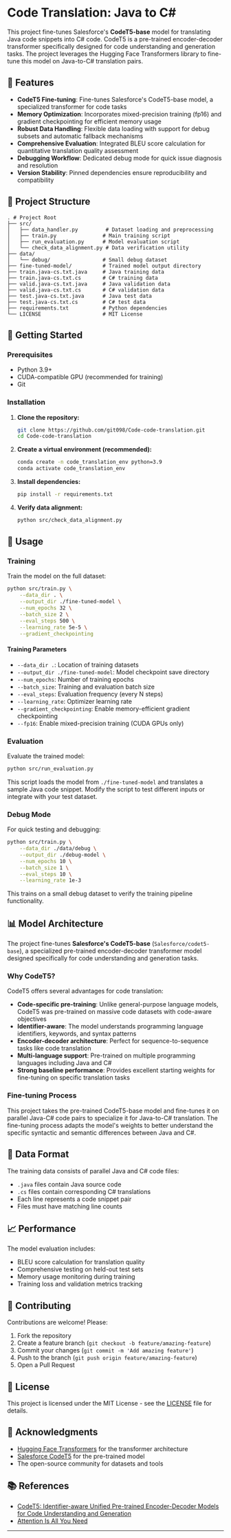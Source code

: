 # Code Translation: Java to C#

This project fine-tunes Salesforce's **CodeT5-base** model for translating Java code snippets into C# code. CodeT5 is a pre-trained encoder-decoder transformer specifically designed for code understanding and generation tasks. The project leverages the Hugging Face Transformers library to fine-tune this model on Java-to-C# translation pairs.

## 🌟 Features

- **CodeT5 Fine-tuning**: Fine-tunes Salesforce's CodeT5-base model, a specialized transformer for code tasks
- **Memory Optimization**: Incorporates mixed-precision training (fp16) and gradient checkpointing for efficient memory usage
- **Robust Data Handling**: Flexible data loading with support for debug subsets and automatic fallback mechanisms
- **Comprehensive Evaluation**: Integrated BLEU score calculation for quantitative translation quality assessment
- **Debugging Workflow**: Dedicated debug mode for quick issue diagnosis and resolution
- **Version Stability**: Pinned dependencies ensure reproducibility and compatibility

## 📁 Project Structure

```
. # Project Root
├── src/
│   ├── data_handler.py         # Dataset loading and preprocessing
│   ├── train.py               # Main training script
│   ├── run_evaluation.py      # Model evaluation script
│   └── check_data_alignment.py # Data verification utility
├── data/
│   └── debug/                 # Small debug dataset
├── fine-tuned-model/          # Trained model output directory
├── train.java-cs.txt.java     # Java training data
├── train.java-cs.txt.cs       # C# training data
├── valid.java-cs.txt.java     # Java validation data
├── valid.java-cs.txt.cs       # C# validation data
├── test.java-cs.txt.java      # Java test data
├── test.java-cs.txt.cs        # C# test data
├── requirements.txt           # Python dependencies
└── LICENSE                    # MIT License
```

## 🚀 Getting Started

### Prerequisites

- Python 3.9+
- CUDA-compatible GPU (recommended for training)
- Git

### Installation

1. **Clone the repository:**
   ```bash
   git clone https://github.com/git098/Code-code-translation.git
   cd Code-code-translation
   ```

2. **Create a virtual environment (recommended):**
   ```bash
   conda create -n code_translation_env python=3.9
   conda activate code_translation_env
   ```

3. **Install dependencies:**
   ```bash
   pip install -r requirements.txt
   ```

4. **Verify data alignment:**
   ```bash
   python src/check_data_alignment.py
   ```

## 🔧 Usage

### Training

Train the model on the full dataset:

```bash
python src/train.py \
    --data_dir . \
    --output_dir ./fine-tuned-model \
    --num_epochs 32 \
    --batch_size 2 \
    --eval_steps 500 \
    --learning_rate 5e-5 \
    --gradient_checkpointing
```

#### Training Parameters

- `--data_dir .`: Location of training datasets
- `--output_dir ./fine-tuned-model`: Model checkpoint save directory
- `--num_epochs`: Number of training epochs
- `--batch_size`: Training and evaluation batch size
- `--eval_steps`: Evaluation frequency (every N steps)
- `--learning_rate`: Optimizer learning rate
- `--gradient_checkpointing`: Enable memory-efficient gradient checkpointing
- `--fp16`: Enable mixed-precision training (CUDA GPUs only)

### Evaluation

Evaluate the trained model:

```bash
python src/run_evaluation.py
```

This script loads the model from `./fine-tuned-model` and translates a sample Java code snippet. Modify the script to test different inputs or integrate with your test dataset.

### Debug Mode

For quick testing and debugging:

```bash
python src/train.py \
    --data_dir ./data/debug \
    --output_dir ./debug-model \
    --num_epochs 10 \
    --batch_size 1 \
    --eval_steps 10 \
    --learning_rate 1e-3
```

This trains on a small debug dataset to verify the training pipeline functionality.

## 📊 Model Architecture

The project fine-tunes **Salesforce's CodeT5-base** (`Salesforce/codet5-base`), a specialized pre-trained encoder-decoder transformer model designed specifically for code understanding and generation tasks. 

### Why CodeT5?

CodeT5 offers several advantages for code translation:

- **Code-specific pre-training**: Unlike general-purpose language models, CodeT5 was pre-trained on massive code datasets with code-aware objectives
- **Identifier-aware**: The model understands programming language identifiers, keywords, and syntax patterns
- **Encoder-decoder architecture**: Perfect for sequence-to-sequence tasks like code translation
- **Multi-language support**: Pre-trained on multiple programming languages including Java and C#
- **Strong baseline performance**: Provides excellent starting weights for fine-tuning on specific translation tasks

### Fine-tuning Process

This project takes the pre-trained CodeT5-base model and fine-tunes it on parallel Java-C# code pairs to specialize it for Java-to-C# translation. The fine-tuning process adapts the model's weights to better understand the specific syntactic and semantic differences between Java and C#.

## 💾 Data Format

The training data consists of parallel Java and C# code files:
- `.java` files contain Java source code
- `.cs` files contain corresponding C# translations
- Each line represents a code snippet pair
- Files must have matching line counts

## 📈 Performance

The model evaluation includes:
- BLEU score calculation for translation quality
- Comprehensive testing on held-out test sets
- Memory usage monitoring during training
- Training loss and validation metrics tracking

## 🤝 Contributing

Contributions are welcome! Please:

1. Fork the repository
2. Create a feature branch (`git checkout -b feature/amazing-feature`)
3. Commit your changes (`git commit -m 'Add amazing feature'`)
4. Push to the branch (`git push origin feature/amazing-feature`)
5. Open a Pull Request

## 📄 License

This project is licensed under the MIT License - see the [LICENSE](LICENSE) file for details.

## 🙏 Acknowledgments

- [Hugging Face Transformers](https://huggingface.co/transformers/) for the transformer architecture
- [Salesforce CodeT5](https://huggingface.co/Salesforce/codet5-base) for the pre-trained model
- The open-source community for datasets and tools

## 📚 References

- [CodeT5: Identifier-aware Unified Pre-trained Encoder-Decoder Models for Code Understanding and Generation](https://arxiv.org/abs/2109.00859)
- [Attention Is All You Need](https://arxiv.org/abs/1706.03762)

---
